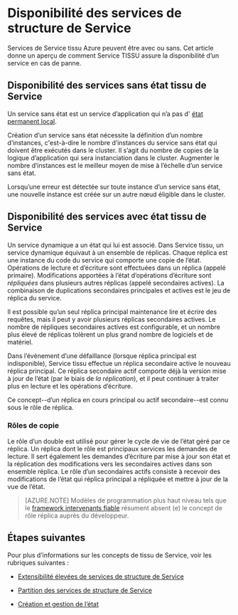 <properties
   pageTitle="Disponibilité des services de structure de Service | Microsoft Azure"
   description="Décrit la détection de défaillance, le basculement et récupération des services"
   services="service-fabric"
   documentationCenter=".net"
   authors="appi101"
   manager="timlt"
   editor=""/>

<tags
   ms.service="service-fabric"
   ms.devlang="dotnet"
   ms.topic="article"
   ms.tgt_pltfrm="NA"
   ms.workload="NA"
   ms.date="08/10/2016"
   ms.author="aprameyr"/>

# <a name="availability-of-service-fabric-services"></a>Disponibilité des services de structure de Service
Services de Service tissu Azure peuvent être avec ou sans. Cet article donne un aperçu de comment Service TISSU assure la disponibilité d’un service en cas de panne.

## <a name="availability-of-service-fabric-stateless-services"></a>Disponibilité des services sans état tissu de Service
Un service sans état est un service d’application qui n’a pas d' [état permanent local](service-fabric-concepts-state.md).

Création d’un service sans état nécessite la définition d’un nombre d’instances, c'est-à-dire le nombre d’instances du service sans état qui doivent être exécutés dans le cluster. Il s’agit du nombre de copies de la logique d’application qui sera instanciation dans le cluster. Augmenter le nombre d’instances est le meilleur moyen de mise à l’échelle d’un service sans état.

Lorsqu’une erreur est détectée sur toute instance d’un service sans état, une nouvelle instance est créée sur un autre nœud éligible dans le cluster.

## <a name="availability-of-service-fabric-stateful-services"></a>Disponibilité des services avec état tissu de Service
Un service dynamique a un état qui lui est associé. Dans Service tissu, un service dynamique équivaut à un ensemble de réplicas. Chaque réplica est une instance du code du service qui comporte une copie de l’état. Opérations de lecture et d’écriture sont effectuées dans un réplica (appelé primaire). Modifications apportées à l’état d’opérations d’écriture sont *répliquées* dans plusieurs autres réplicas (appelé secondaires actives). La combinaison de duplications secondaires principales et actives est le jeu de réplica du service.

Il est possible qu’un seul réplica principal maintenance lire et écrire des requêtes, mais il peut y avoir plusieurs réplicas secondaires actives. Le nombre de répliques secondaires actives est configurable, et un nombre plus élevé de réplicas tolèrent un plus grand nombre de logiciels et de matériel.

Dans l’événement d’une défaillance (lorsque réplica principal est indisponible), Service tissu effectue un réplica secondaire active le nouveau réplica principal. Ce réplica secondaire actif comporte déjà la version mise à jour de l’état (par le biais de *la réplication*), et il peut continuer à traiter plus en lecture et les opérations d’écriture.

Ce concept--d’un réplica en cours principal ou actif secondaire--est connu sous le rôle de réplica.

### <a name="replica-roles"></a>Rôles de copie
Le rôle d’un double est utilisé pour gérer le cycle de vie de l’état géré par ce réplica. Un réplica dont le rôle est principaux services les demandes de lecture. Il sert également les demandes d’écriture par mise à jour son état et la réplication des modifications vers les secondaires actives dans son ensemble réplica. Le rôle d’un secondaires actifs consiste à recevoir des modifications de l’état qui réplica principal a répliquée et mettre à jour de la vue de l’état.

>[AZURE.NOTE] Modèles de programmation plus haut niveau tels que le [framework intervenants fiable](service-fabric-reliable-actors-introduction.md) résument absent (e) le concept de rôle réplica auprès du développeur.

## <a name="next-steps"></a>Étapes suivantes

Pour plus d’informations sur les concepts de tissu de Service, voir les rubriques suivantes :

- [Extensibilité élevées de services de structure de Service](service-fabric-concepts-scalability.md)

- [Partition des services de structure de Service](service-fabric-concepts-partitioning.md)

- [Création et gestion de l’état](service-fabric-concepts-state.md)
